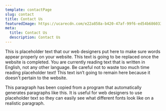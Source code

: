 ```yaml
---
template: contactPage
slug: contact
title: Contact Us
featuredImage: https://ucarecdn.com/e22a858a-b420-47af-99f6-ed54b6860333/
meta:
  title: Contact Us
  description: Contact Us
---
```


This is placeholder text that our web designers put here to make sure words appear properly on your website. This text is going to be replaced once the website is completed. You are currently reading text that is written in English, not any other language. Be careful not to waste too much time reading placeholder text! This text isn’t going to remain here because it doesn't pertain to the website.

This paragraph has been copied from a program that automatically generates paragraphs like this. It is useful for web designers to use placeholder text so they can easily see what different fonts look like on a realistic paragraph.
